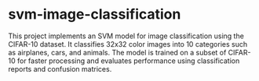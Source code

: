 # svm-image-classification
This project implements an SVM model for image classification using the CIFAR-10 dataset. It classifies 32x32 color images into 10 categories such as airplanes, cars, and animals. The model is trained on a subset of CIFAR-10 for faster processing and evaluates performance using classification reports and confusion matrices.

